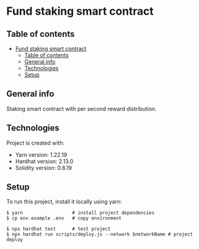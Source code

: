 # Fund staking smart contract

## Table of contents
- [Fund staking smart contract](#fund-staking-smart-contract)
  - [Table of contents](#table-of-contents)
  - [General info](#general-info)
  - [Technologies](#technologies)
  - [Setup](#setup)

## General info
Staking smart contract with per second reward distribution.
	
## Technologies
Project is created with:
* Yarn version: 1.22.19
* Hardhat version: 2.13.0
* Solidity version: 0.8.19
	
## Setup
To run this project, install it locally using yarn:

```shell
$ yarn                  # install project dependencies
$ cp env.example .env   # copy environment

$ npx hardhat test      # test project
$ npx hardhat run scripts/deploy.js --network $networkName # project deploy
```
